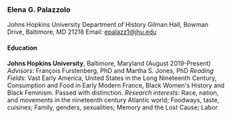 ### Elena G. Palazzolo

Johns Hopkins University
Department of History
Gilman Hall, Bowman Drive, Baltimore, MD 21218
Email: [epalazz1@jhu.edu](epalazz1@jhu.edu)


#### Education

**Johns Hopkins University**, Baltimore, Maryland (August 2019-Present)
*Advisors*: François Furstenberg, PhD and Martha S. Jones, PhD
*Reading Fields*: Vast Early America, United States in the Long Nineteenth Century, Consumption and Food in Early Modern France, Black Women's History and Black Feminism. Passed with distinction.
*Research interests*: Race, nation, and movements in the nineteenth century Atlantic world; Foodways, taste, cuisines; Family, genders, sexualities; Memory and the Lost Cause; Labor

